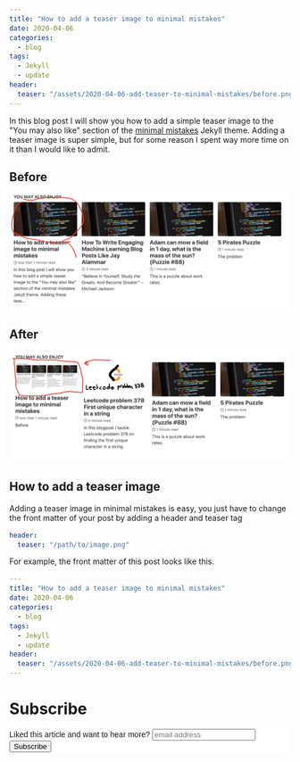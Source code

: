 ```yaml
---
title: "How to add a teaser image to minimal mistakes"
date: 2020-04-06
categories:
  - blog
tags:
  - Jekyll
  - update
header:
  teaser: "/assets/2020-04-06-add-teaser-to-minimal-mistakes/before.png"
---
```


In this blog post I will show you how to add a simple teaser image to the
"You may also like" section of the [minimal
mistakes](https://mmistakes.github.io/minimal-mistakes/about/) Jekyll theme.
Adding a teaser image is super simple, but for some reason I spent way
more time on it than I would like to admit. 

## Before

<img src="/assets/2020-04-06-add-teaser-to-minimal-mistakes/before.png">

## After

<img src="/assets/2020-04-06-add-teaser-to-minimal-mistakes/after.png">

## How to add a teaser image

Adding a teaser image in minimal mistakes is easy, you just have to change
the front matter of your post by adding a header and teaser tag

```YAML
header: 
  teaser: "/path/to/image.png"
```

For example, the front matter of this post looks like this. 

```YAML
---
title: "How to add a teaser image to minimal mistakes"
date: 2020-04-06
categories:
  - blog
tags:
  - Jekyll
  - update
header:
  teaser: "/assets/2020-04-06-add-teaser-to-minimal-mistakes/before.png"
---
```

# Subscribe

<!-- Begin Mailchimp Signup Form -->
<link href="//cdn-images.mailchimp.com/embedcode/horizontal-slim-10_7.css" rel="stylesheet" type="text/css">
<style type="text/css">
  #mc_embed_signup{background:#fff; clear:left; font:14px Helvetica,Arial,sans-serif; width:100%;}
  /* Add your own Mailchimp form style overrides in your site stylesheet or in this style block.
     We recommend moving this block and the preceding CSS link to the HEAD of your HTML file. */
</style>
<div id="mc_embed_signup">
<form action="https://gmail.us3.list-manage.com/subscribe/post?u=92fe86c389878585bc87837e8&amp;id=50543deff9" method="post" id="mc-embedded-subscribe-form" name="mc-embedded-subscribe-form" class="validate" target="_blank" novalidate>
    <div id="mc_embed_signup_scroll">
  <label for="mce-EMAIL">Liked this article and want to hear more?</label>
  <input type="email" value="" name="EMAIL" class="email" id="mce-EMAIL" placeholder="email address" required>
    <!-- real people should not fill this in and expect good things - do not remove this or risk form bot signups-->
    <div style="position: absolute; left: -5000px;" aria-hidden="true"><input type="text" name="b_92fe86c389878585bc87837e8_50543deff9" tabindex="-1" value=""></div>
    <div class="clear"><input type="submit" value="Subscribe" name="subscribe" id="mc-embedded-subscribe" class="button"></div>
    </div>
</form>
</div>
<!--End mc_embed_signup-->